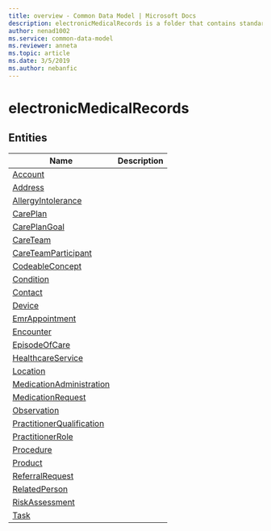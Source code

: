 ```yaml
---
title: overview - Common Data Model | Microsoft Docs
description: electronicMedicalRecords is a folder that contains standard entities related to the Common Data Model.
author: nenad1002
ms.service: common-data-model
ms.reviewer: anneta
ms.topic: article
ms.date: 3/5/2019
ms.author: nebanfic
---
```


# electronicMedicalRecords


## Entities

|Name|Description|
|---|---|
|[Account](Account.md)||
|[Address](Address.md)||
|[AllergyIntolerance](AllergyIntolerance.md)||
|[CarePlan](CarePlan.md)||
|[CarePlanGoal](CarePlanGoal.md)||
|[CareTeam](CareTeam.md)||
|[CareTeamParticipant](CareTeamParticipant.md)||
|[CodeableConcept](CodeableConcept.md)||
|[Condition](Condition.md)||
|[Contact](Contact.md)||
|[Device](Device.md)||
|[EmrAppointment](EmrAppointment.md)||
|[Encounter](Encounter.md)||
|[EpisodeOfCare](EpisodeOfCare.md)||
|[HealthcareService](HealthcareService.md)||
|[Location](Location.md)||
|[MedicationAdministration](MedicationAdministration.md)||
|[MedicationRequest](MedicationRequest.md)||
|[Observation](Observation.md)||
|[PractitionerQualification](PractitionerQualification.md)||
|[PractitionerRole](PractitionerRole.md)||
|[Procedure](Procedure.md)||
|[Product](Product.md)||
|[ReferralRequest](ReferralRequest.md)||
|[RelatedPerson](RelatedPerson.md)||
|[RiskAssessment](RiskAssessment.md)||
|[Task](Task.md)||
